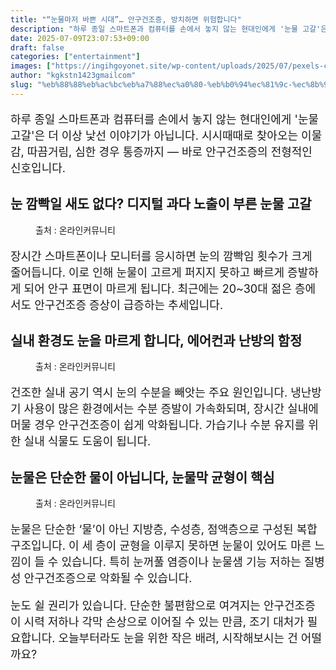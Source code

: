 ```yaml
---
title: "“눈물마저 바쁜 시대”… 안구건조증, 방치하면 위험합니다"
description: "하루 종일 스마트폰과 컴퓨터를 손에서 놓지 않는 현대인에게 '눈물 고갈'은 더 이상 낯선 이야기가 아닙니다. 시시때때로 찾아오는 이물감, 따끔거림, 심한 경우 통증까지 — 바로 안구건조증의 전형적인 신호입니다."
date: 2025-07-09T23:07:53+09:00
draft: false
categories: ["entertainment"]
images: ["https://ingihgoyonet.site/wp-content/uploads/2025/07/pexels-cottonbro-8875624-1024x683.jpg", "https://ingihgoyonet.site/wp-content/uploads/2025/07/pexels-kseniachernaya-5752294-1-684x1024.jpg", "https://ingihgoyonet.site/wp-content/uploads/2025/07/pexels-karolina-grabowska-4471315-1-1024x683.jpg"]
author: "kgkstn1423gmailcom"
slug: "%eb%88%88%eb%ac%bc%eb%a7%88%ec%a0%80-%eb%b0%94%ec%81%9c-%ec%8b%9c%eb%8c%80-%ec%95%88%ea%b5%ac%ea%b1%b4%ec%a1%b0%ec%a6%9d-%eb%b0%a9%ec%b9%98%ed%95%98%eb%a9%b4-%ec%9c%84"
---
```


<p style="font-size:18px">하루 종일 스마트폰과 컴퓨터를 손에서 놓지 않는 현대인에게 '눈물 고갈'은 더 이상 낯선 이야기가 아닙니다. 시시때때로 찾아오는 이물감, 따끔거림, 심한 경우 통증까지 — 바로 안구건조증의 전형적인 신호입니다.</p> <h2 >눈 깜빡일 새도 없다? 디지털 과다 노출이 부른 눈물 고갈</h2> <figure ><img src="https://ingihgoyonet.site/wp-content/uploads/2025/07/pexels-cottonbro-8875624-1024x683.jpg" alt="" style="aspect-ratio:16/9;object-fit:cover"/><figcaption >출처 : 온라인커뮤니티</figcaption></figure> <p style="font-size:18px">장시간 스마트폰이나 모니터를 응시하면 눈의 깜빡임 횟수가 크게 줄어듭니다. 이로 인해 눈물이 고르게 퍼지지 못하고 빠르게 증발하게 되어 안구 표면이 마르게 됩니다. 최근에는 20~30대 젊은 층에서도 안구건조증 증상이 급증하는 추세입니다.</p> <h2 >실내 환경도 눈을 마르게 합니다, 에어컨과 난방의 함정</h2> <figure ><img src="https://ingihgoyonet.site/wp-content/uploads/2025/07/pexels-kseniachernaya-5752294-1-684x1024.jpg" alt="" style="aspect-ratio:16/9;object-fit:cover"/><figcaption >출처 : 온라인커뮤니티</figcaption></figure> <p style="font-size:18px">건조한 실내 공기 역시 눈의 수분을 빼앗는 주요 원인입니다. 냉난방기 사용이 많은 환경에서는 수분 증발이 가속화되며, 장시간 실내에 머물 경우 안구건조증이 쉽게 악화됩니다. 가습기나 수분 유지를 위한 실내 식물도 도움이 됩니다.</p> <h2 >눈물은 단순한 물이 아닙니다, 눈물막 균형이 핵심</h2> <figure ><img src="https://ingihgoyonet.site/wp-content/uploads/2025/07/pexels-karolina-grabowska-4471315-1-1024x683.jpg" alt="" style="aspect-ratio:16/9;object-fit:cover"/><figcaption >출처 : 온라인커뮤니티</figcaption></figure> <p style="font-size:18px">눈물은 단순한 ‘물’이 아닌 지방층, 수성층, 점액층으로 구성된 복합 구조입니다. 이 세 층이 균형을 이루지 못하면 눈물이 있어도 마른 느낌이 들 수 있습니다. 특히 눈꺼풀 염증이나 눈물샘 기능 저하는 질병성 안구건조증으로 악화될 수 있습니다.</p> <p style="font-size:18px">눈도 쉴 권리가 있습니다. 단순한 불편함으로 여겨지는 안구건조증이 시력 저하나 각막 손상으로 이어질 수 있는 만큼, 조기 대처가 필요합니다. 오늘부터라도 눈을 위한 작은 배려, 시작해보시는 건 어떨까요?</p>